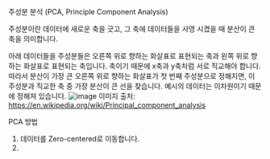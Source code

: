 주성분 분석 (PCA, Principle Component Analysis)


주성분이란 데이터에 새로운 축을 긋고, 그 축에 데이터들을 사영 시켰을 때 분산이 큰 축을 의미합니다.

아래 데이터들을 주성분들은 오른쪽 위로 향하는 화살표로 표현되는 축과 왼쪽 위로 향하는 화살표로 표현되는 축입니다. 축이기 때문에 x축과 y축처럼 서로 직교해야 합니다. 따라서 분산이 가장 큰 오른쪽 위로 향하는 화살표가 첫 번째 주성분으로 정해지면, 이 주성분과 직교한 축 중 가장 분산이 큰 선을 찾습니다. 예시의 데이터는 이차원이기 때문에 정해져 있습니다.
![image](https://user-images.githubusercontent.com/11609881/112843195-4aadac00-90dd-11eb-8b6d-f81a1e87cbdf.png)
이미지 출처: https://en.wikipedia.org/wiki/Principal_component_analysis

PCA 방법
1. 데이터를 Zero-centered로 이동합니다.
2. 


<!--stackedit_data:
eyJoaXN0b3J5IjpbLTE3MDgyNzMxNDcsLTEyNzk5ODUzNDgsLT
E3OTk2ODU1MjgsLTE4OTc3NDYxMDhdfQ==
-->